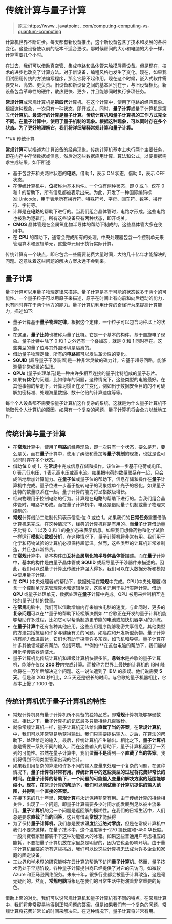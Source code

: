 # 传统计算与量子计算

> 原文:[https://www . javatpoint . com/computing-computing-vs-quantum-computing](https://www.javatpoint.com/conventional-computing-vs-quantum-computing)

计算机世界不断进步。每天都有新设备推出，这个新设备包含了技术和发展的各种变化。这些设备使以前的版本不适合更改。那时候房间的大小和电脑的大小一样，计算需要几个小时。

在过去，我们可以借助真空管、集成电路和晶体管来触摸屏幕设备。但是现在，技术的进步也改变了计算方法。对于新设备，编程风格也发生了变化。现在，如果我们试图用传统的方法编写程序，那么它将不起作用。现在这个时候，嵌入式软件需要交互、高效、更负责。旧设备和新设备之间的基本区别在于，与旧设备相比，新设备包含革命性的硬件，散热更快、更少，并且能够同时执行多项任务。

**常规计算**或常规计算机是**第四代**计算机。在这个计算中，使用了电路的经典现象。根据这种现象，一次只有一种状态，即开或关。同时，**量子计算**或量子计算机是第五代**计算机。最流行的计算是量子计算。传统计算机和量子计算机的工作方式完全不同。在量子计算中，使用了量子机制的现象。根据这种现象，可以同时存在多个状态。为了更好地理解它，我们将详细解释常规计算和量子计算。**

 **## 传统计算

**常规计算**可以描述为计算设备的经典现象。传统计算机基本上执行两个主要任务，即在内存中存储数据或信息，然后对这些数据应用计算、算法和公式，以便根据需求生成结果，如下所述:

*   基于包含开和关两种状态的**电路**。借助 1，表示 ON 状态，借助 0，表示 OFF 状态。
*   在传统计算机中，**位**被称为基本构件。一个位有两种状态，即 0 或 1。仅在 0 和 1 的帮助下，所有信息都被表示出来。为此，开发了一种国际编码标准:Unicode，用于表示所有换行符、特殊符号、字母、回车符、数字、换行符、字符等。
*   计算是在**电路**的帮助下进行的。当我们组合晶体管时，电路才形成。这些电路也被称为逻辑门。所有这些设备只有两种状态，即开或关。
*   **CMOS** 晶体管是在金属氧化物半导体的帮助下制成的，这些晶体管大多在使用中。
*   在 **CPU** 的帮助下，通常会完成所有的处理。中央处理器包含一个控制单元来管理算术和逻辑单元，这些单元用于执行实际计算。

传统计算有一个缺点，即它包含一些需要花费大量时间，大约几十亿年才能解决的问题。这意味着这些问题的解决方案永远不会到来。

## 量子计算

量子计算可以用量子物理定律来描述。量子计算是基于可能的状态数多于两个的可能性。一个量子粒子可以用原子来描述，原子在时间上有向前和向后运动的能力，也有同时存在于两个地方的能力。量子计算机利用计算的奇怪行为来提高计算能力，描述如下:

*   量子计算基于**量子物理定律**。根据这个定律，一个粒子可以包含两种以上的状态。
*   在这里，**量子比特**也被称为量子比特。它是一个基本的构件，基于自旋电子现象。量子比特中除了 0 和 1 之外还有一个叠加态，就是 0 和 1 同时存在。这些类型的量子位与其外围环境是隔离的。
*   借助量子物理定律，所有的**电路**都可以发生革命性的变化。
*   **SQUID** (超导量子干涉装置)是一种非常灵敏的磁力计，它基于超导回路，能够测量非常细微的磁场。
*   **QPUs** (量子处理单元)是一种由许多相互连接的量子比特组成的量子芯片。
*   如果有**优化**的问题，比如停车的问题，这种情况下，这些类型的电脑最好。在其他事物的帮助下，计算习惯正在发生变化，例如出于数据安全目的的不可破解加密标准、处理海量数据、数十亿倍的计算速度等等。

每个个人设备都不需要像量子计算机这样复杂的系统，这就是为什么量子计算机不能取代个人计算机的原因。如果有一个复杂的问题，量子计算机将会全力以赴地工作。

## 传统计算与量子计算

*   在**常规**计算中，使用了**电路**的经典现象，即一次只有一个状态，要么是开，要么是关。而在**量子**计算中，使用了纠缠和叠加等**量子机制**的现象，也就是说可以同时存在多个状态。
*   借助**位** 0 或 1，在**常规**中完成信息存储和操作。该位进一步基于电荷或电压。0 表示低电压，1 表示高电压或高电流。如果把电荷的数量联系在一起，只会成倍地增加计算能力。在**量子位**或量子位的帮助下，信息存储和操作在**量子**计算机中完成。量子位进一步基于旋转电子的现象或单个光子的极化。如果量子比特的数量联系在一起，量子计算的能力将呈指数级增长。
*   经典物理用于控制电路的行为。计算是在**电路**的帮助下进行的。当我们组合晶体管时，电路才形成。而在量子计算机中，电路是借助量子机制或量子物理来控制的。
*   **常规**计算借助二进制代码表示信息:位 0 或位 1。如果我们的**日常任务**需要借助计算机来完成，在这种情况下，经典的计算机将是有用的。而**量子**计算借助量子比特 0、1 以及 0 和 1 的叠加态来表示信息。如果我们想像药物和化学试验一样运行**模拟**和**数据分析**，在这种情况下，量子计算机将非常有用。我们用于化学和药物试验的计算机必须保持超低温。然而，这些类型的计算机非常难制造，并且也非常昂贵。
*   在**常规**计算中，基本构件由**互补金属氧化物半导体晶体管**描述。而在**量子**计算中，基本的构件是由量子晶体管或 **SQUID** 或超导量子干涉器件来描述的。因此，我们可以说量子计算比传统计算强大得多。我们可以在大数据分析和模拟中使用量子计算。
*   在 **CPU** (中央处理器)的帮助下，数据处理在**常规**中完成。CPU(中央处理器)包含一个控制单元来管理算术和逻辑单元，这些单元用于执行实际计算。借助 **QPU** 或量子处理单元，数据处理在**量子**计算中完成。QPU 被用来控制相互连接的量子比特的数量。
*   在**常规**电脑中，我们可以借助增加内存来加快电脑的速度。与此同时，更多的**复杂问题**可以在**量子的帮助下轻松解决例如:**谷歌正在开发的量子计算机能够帮助许多过程，比如它可以帮助制造更节能的电池或加快机器学习的训练。
*   在**量子计算**中还有各种其他应用。这些应用程序能够秘密共享信息。其他类型的方法包括抗癌和许多与健康有关的问题，如癌症和开发新型药物。量子计算机有能力改进雷达，它们也有助于探测许多东西，如飞机和导弹。量子计算在许多其他领域都有帮助，包括环境。**例如:**在这台电脑的帮助下，我们能够用化学传感器清洁水。
*   量子计算机比传统计算机和超级计算机快很多倍。**悬铃木**是谷歌的量子计算机，能够在仅仅 **200 秒**内完成计算。而被称为世界上最快的计算机的 IBM 峰会将在一万年后解决这个问题。这一说法遭到了 IBM 的质疑。他们说需要 **5 天**。但是和 200 秒相比，2.5 天还是很长的时间。与谷歌的量子机器相比，它基本上慢了 1000 倍。

## 传统计算机优于量子计算机的特性

*   常规计算机具有量子计算机所不具备的独特品质，即**常规**计算机能够存储数据。相比之下，**量子**计算机的记忆最多只能持续几百微秒。
*   就像常规计算机一样，量子计算机无法给出**直截了当的答案**。在**常规计算机**中，我们可以非常容易地获得输出。我们只需要提供输入。之后，在算法的帮助下，处理给定的输入。最后，传统计算机产生输出。相比之下，**量子计算机**总是需要一系列不同的输入，而在这些输入的帮助下，量子计算机返回了一系列的可能性。虽然在量子计算中，我们做**而不是**得到一个**直截了当的答案**。我们将得到不同类型答案出现的估计。
*   如果我们用复杂的算法和许多不同的输入变量来处理一个复杂的问题，在这种情况下，**量子计算将非常有用。传统计算中的这些类型的过程将花费非常长的时间。在量子计算的帮助下，一个问题的可能输入变量和解决方案的范围能够缩小。现在，在**常规计算**的帮助下，我们可以测试量子计算机提供的输入范围，并得到一个直接的答案。**
*   在接下来的几十年里，**常规计算**将永远保持非常有用。由于传统计算的持续相关性，出现了一个问题，即量子计算需要多少时间才能发展到足以被主流采用。**量子计算机**的另一个问题是返回解的模糊性。在我们的日常生活中，人们总是要求**直截了当的回答**，这只有借助**常规**才能获得
*   为了保持**量子计算机**，我们总是要求**温度**接近**绝对零度**，但是在常规计算机中我们不要求这样。在量子技术中，这个温度等于-270 摄氏度和-450 华氏度。一般消费者家里都装不下这种功能强大的冰箱。如果这些普通用户考虑相应的能耗，不要把量子计算机放在家里总是明智的，因为它也会影响环境。由于量子计算机面临的所有这些挑战，我们可以说这些计算机无法成为许多企业和家庭的固定设备。
*   工业界和学术界的研究能够在云计算的帮助下访问**量子计算机**。然而，量子技术仍处于早期阶段。各种量子计算提供商已经提供了对它的云访问，如微软 Azure 和亚马逊网络服务。未来十年，很多行业都会被量子计算改造，这是毫无疑问的。然而，**常规电脑**将永远在我们的日常生活中扮演着非常重要的角色。

借助上面的对比，我们可以说常规计算机和量子计算机有不同的特点。在常规计算中，我们将非常容易地得到正常问题的答案，但是如果我们有一个复杂的问题，常规计算将花费非常长的时间来解决它。在这种情况下，量子计算将非常有用。

* * ***
